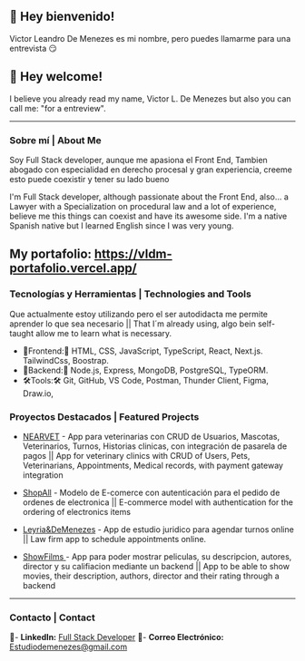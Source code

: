 ## 👋 Hey bienvenido!

Victor Leandro De Menezes es mi nombre, pero puedes llamarme para una entrevista 😏

## 👋 Hey welcome!

I believe you already read my name, Victor L. De Menezes but also you can call me: "for a entreview".

---

### Sobre mí | About Me

Soy Full Stack developer, aunque me apasiona el Front End, Tambien abogado con especialidad en derecho procesal y gran experiencia, creeme esto puede coexistir y tener su lado bueno

I'm Full Stack developer, although passionate about the Front End, also... a Lawyer with a Specialization on procedural law and a lot of experience, believe me this things can coexist and have its awesome side. I'm a native Spanish native but I learned English since I was very young.

My portafolio: https://vldm-portafolio.vercel.app/
---

### Tecnologías y Herramientas | Technologies and Tools

Que actualmente estoy utilizando pero el ser autodidacta me permite aprender lo que sea necesario || That I´m already using, algo bein self-taught allow me to learn what is necessary.

- 📲Frontend:📲 HTML, CSS, JavaScript, TypeScript, React, Next.js. TailwindCss, Boostrap.
- 💾Backend:💾 Node.js, Express, MongoDB, PostgreSQL, TypeORM.
- 🛠️Tools:🛠️ Git, GitHub, VS Code, Postman, Thunder Client, Figma, Draw.io,

### Proyectos Destacados | Featured Projects

- [NEARVET](https://github.com/VLDeMenezes/NearVet) - App para veterinarias con CRUD de Usuarios, Mascotas, Veterinarios, Turnos, Historias clinicas, con integración de pasarela de pagos || App for veterinary clinics with CRUD of Users, Pets, Veterinarians, Appointments, Medical records, with payment gateway integration
- [ShopAll](https://github.com/VLDeMenezes/ShopAll) - Modelo de E-comerce con autenticación para el pedido de ordenes de electronica || E-commerce model with authentication for the ordering of electronics items

- [Leyria&DeMenezes](https://github.com/VLDeMenezes/L-DM) - App de estudio juridico para agendar turnos online || Law firm app to schedule appointments online.

- [ShowFilms ](https://github.com/VLDeMenezes/ShowFilms) - App para poder mostrar peliculas, su descripcion, autores, director y su califiacion mediante un backend || App to be able to show movies, their description, authors, director and their rating through a backend

---

### Contacto | Contact

📰- **LinkedIn:** [Full Stack Developer](https://linkedin.com/in/demenezesvictor)
📧- **Correo Electrónico:** Estudiodemenezes@gmail.com
